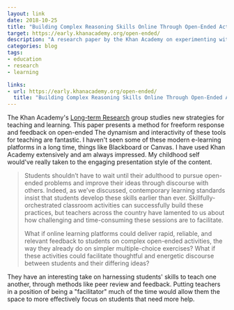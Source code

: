 ```yaml
---
layout: link
date: 2018-10-25
title: "Building Complex Reasoning Skills Online Through Open-Ended Activities"
target: https://early.khanacademy.org/open-ended/
description: "A research paper by the Khan Academy on experimenting with open-ended learning systems for reasoning and rich feedback."
categories: blog
tags:
- education
- research
- learning

links:
- url: https://early.khanacademy.org/open-ended/
  title: "Building Complex Reasoning Skills Online Through Open-Ended Activities"
---
```


The Khan Academy's [Long-term Research](https://www.khanacademy.org/research) group studies new strategies for teaching and learning. This paper presents a method for freeform response and feedback on open-ended  The dynamism and interactivity of these tools for teaching are fantastic. I haven't seen some of these modern e-learning platforms in a long time, things like Blackboard or Canvas. I have used Khan Academy extensively and am always impressed. My childhood self would've really taken to the engaging presentation style of the content.

> Students shouldn’t have to wait until their adulthood to pursue open-ended problems and improve their ideas through discourse with others. Indeed, as we’ve discussed, contemporary learning standards insist that students develop these skills earlier than ever. Skillfully-orchestrated classroom  activities can successfully build these practices, but teachers across the country have lamented to us about how challenging and time-consuming these sessions are to facilitate.
>
> What if online learning platforms could deliver rapid, reliable, and relevant feedback to students on complex open-ended activities, the way they already do on simpler multiple-choice exercises? What if these activities could facilitate thoughtful and energetic discourse between students and their differing ideas?

They have an interesting take on harnessing students' skills to teach one another, through methods like peer review and feedback. Putting teachers in a position of being a "facilitator" much of the time would allow them the space to more effectively focus on students that need more help.